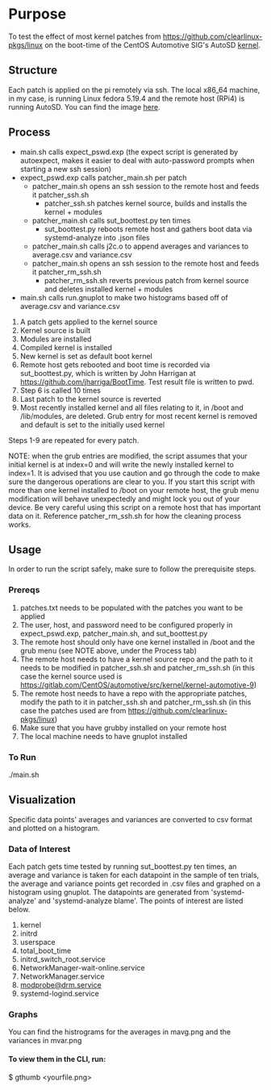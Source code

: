 # Purpose
To test the effect of most kernel patches from https://github.com/clearlinux-pkgs/linux on the boot-time of the CentOS Automotive SIG's AutoSD [kernel](https://gitlab.com/CentOS/automotive/src/kernel/kernel-automotive-9).

## Structure
Each patch is applied on the pi remotely via ssh. The local x86_64 machine, in my case, is running Linux fedora 5.19.4 and the remote host (RPi4) is running AutoSD. You can find the image [here](https://autosd.sig.centos.org/AutoSD-9/nightly/non-sample-images/).

## Process
- main.sh calls expect_pswd.exp (the expect script is generated by autoexpect, makes it easier to deal with auto-password prompts when starting a new ssh session)
- expect_pswd.exp calls patcher_main.sh per patch
	- patcher_main.sh opens an ssh session to the remote host and feeds it patcher_ssh.sh
		- patcher_ssh.sh patches kernel source, builds and installs the kernel + modules
	- patcher_main.sh calls sut_boottest.py ten times
		- sut_boottest.py reboots remote host and gathers boot data via systemd-analyze into .json files
	- patcher_main.sh calls j2c.o to append averages and variances to average.csv and variance.csv
	- patcher_main.sh opens an ssh session to the remote host and feeds it patcher_rm_ssh.sh
		- patcher_rm_ssh.sh reverts previous patch from kernel source and deletes installed kernel + modules
- main.sh calls run.gnuplot to make two histograms based off of average.csv and variance.csv


1. A patch gets applied to the kernel source
2. Kernel source is built
3. Modules are installed
4. Compiled kernel is installed
5. New kernel is set as default boot kernel
6. Remote host gets rebooted and boot time is recorded via sut_boottest.py, which is written by John Harrigan at https://github.com/jharriga/BootTime. Test result file is written to pwd.
7. Step 6 is called 10 times
8. Last patch to the kernel source is reverted
9. Most recently installed kernel and all files relating to it, in /boot and /lib/modules, are deleted. Grub entry for most recent kernel is removed and default is set to the initially used kernel

Steps 1-9 are repeated for every patch.

NOTE: when the grub entries are modified, the script assumes that your initial kernel is at index=0 and will write the newly installed kernel to index=1. It is advised that you use caution and go through the code to make sure the dangerous operations are clear to you. If you start this script with more than one kernel installed to /boot on your remote host, the grub menu modification will behave unexpectedly and might lock you out of your device. Be very careful using this script on a remote host that has important data on it. Reference patcher_rm_ssh.sh for how the cleaning process works.

## Usage
In order to run the script safely, make sure to follow the prerequisite steps.

### Prereqs
1. patches.txt needs to be populated with the patches you want to be applied
2. The user, host, and password need to be configured properly in expect_pswd.exp, patcher_main.sh, and sut_boottest.py
3. The remote host should only have one kernel installed in /boot and the grub menu (see NOTE above, under the Process tab)
4. The remote host needs to have a kernel source repo and the path to it needs to be modified in patcher_ssh.sh and patcher_rm_ssh.sh (in this case the kernel source used is https://gitlab.com/CentOS/automotive/src/kernel/kernel-automotive-9)
5. The remote host needs to have a repo with the appropriate patches, modify the path to it in patcher_ssh.sh and patcher_rm_ssh.sh (in this case the patches used are from https://github.com/clearlinux-pkgs/linux)
6. Make sure that you have grubby installed on your remote host
7. The local machine needs to have gnuplot installed

### To Run
./main.sh

## Visualization
Specific data points' averages and variances are converted to csv format and plotted on a histogram.

### Data of Interest
Each patch gets time tested by running sut_boottest.py ten times, an average and variance is taken for each datapoint in the sample of ten trials, the average and variance points get recorded in .csv files and graphed on a histogram using gnuplot. The datapoints are generated from 'systemd-analyze' and 'systemd-analyze blame'. The points of interest are listed below.
1. kernel
2. initrd
3. userspace
4. total_boot_time
5. initrd_switch_root.service
6. NetworkManager-wait-online.service
7. NetworkManager.service
8. modprobe@drm.service
9. systemd-logind.service

### Graphs
You can find the histrograms for the averages in mavg.png and the variances in mvar.png

#### To view them in the CLI, run:
$ gthumb <yourfile.png>
